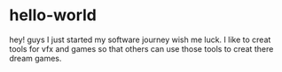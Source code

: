 # hello-world

hey! guys I just started my software journey wish me luck.
I like to creat tools for vfx and games so that others can use those tools to creat there dream games.
